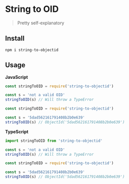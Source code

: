 # String to OID

> Pretty self-explanatory

## Install

`npm i string-to-objectid`

## Usage

**JavaScript**

```js
const stringToOID = require('string-to-objectid')

const s = 'not a valid OID'
stringToOID(s) // Will throw a TypeError
```

```js
const stringToOID = require('string-to-objectid')

const s = '5dad562161791408b2b0e639'
stringToOID(s) // ObjectId('5dad562161791408b2b0e639')
```

**TypeScript**

```js
import stringToOID from 'string-to-objectid'

const s = 'not a valid OID'
stringToOID(s) // Will throw a TypeError
```

```js
const stringToOID = require('string-to-objectid')

const s = '5dad562161791408b2b0e639'
stringToOID(s) // ObjectId('5dad562161791408b2b0e639')
```
